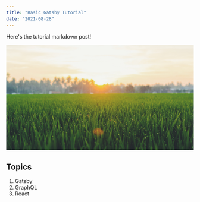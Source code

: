 ```yaml
---
title: "Basic Gatsby Tutorial"
date: "2021-08-28"
---
```


Here's the tutorial markdown post!

![grass image](./grass.jpg)
## Topics

1. Gatsby
2. GraphQL
3. React
